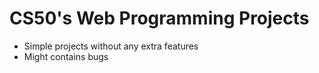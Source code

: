 # CS50's Web Programming Projects

* Simple projects without any extra features
* Might contains bugs